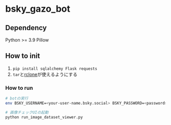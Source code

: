 # bsky_gazo_bot

## Dependency

Python >= 3.9
Pillow

## How to init

1. `pip install sqlalchemy Flask requests`
2. `tar`と[rclone](https://rclone.org/)が使えるようにする

### How to run

```bash
# botの実行
env BSKY_USERNAME=<your-user-name.bsky.social> BSKY_PASSWORD=<password> python run_gazo_bot.py

# 画像チェックUIの起動
python run_image_dataset_viewer.py
```
